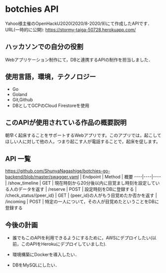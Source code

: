 # botchies API
Yahoo様主催のOpenHackU2020(2020/8-2020/9)にて作成したAPIです．
URL(一時的に公開): https://stormy-taiga-50728.herokuapp.com/ 

## ハッカソンでの自分の役割
Webアプリケーション制作にて，DBと連携するAPIの制作を担当しました．

## 使用言語，環境，テクノロジー
- Go
- Goland
- Git,Github
- DBとしてGCPのCloud Firestoreを使用

## このAPIが使用されている作品の概要説明
朝早く起床することをサポートするWebアプリです。このアプリでは，起こしてほしい人に対して他の人，つまり起こす人が電話することで，起床を促します。

## API 一覧
https://github.com/ShunyaNagashige/botchies-go-backend/blob/master/swagger.yaml
| Endpoint | Method | 概要
----|----|---- 
| /show_timeline | GET | 現在時刻から20分後以内に目覚まし時刻を設定している人のデータを返す
| /reserve | POST |	設定時刻をDBに登録する
| /check_status/{peer_id} | GET | {peer_id}の人がもう目覚めたか否かを返す
| /incoming | POST | 特定の一人について，その人が目覚めたということをDBに登録する

## 今後の計画
- 誰でもこのAPIを利用できるようにするために，AWSにデプロイしたい(以前，このAPIをHerokuにデプロイしていました).
- 環境構築にDockerを導入したい．

- DBをMySQLにしたい．